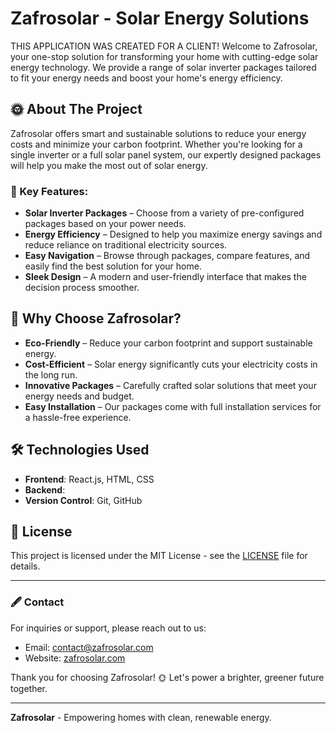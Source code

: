 # Zafrosolar - Solar Energy Solutions

THIS APPLICATION WAS CREATED FOR A CLIENT!
Welcome to Zafrosolar, your one-stop solution for transforming your home with cutting-edge solar energy technology. We provide a range of solar inverter packages tailored to fit your energy needs and boost your home's energy efficiency.

## 🌞 About The Project

Zafrosolar offers smart and sustainable solutions to reduce your energy costs and minimize your carbon footprint. Whether you're looking for a single inverter or a full solar panel system, our expertly designed packages will help you make the most out of solar energy.

### 🚀 Key Features:

- **Solar Inverter Packages** – Choose from a variety of pre-configured packages based on your power needs.
- **Energy Efficiency** – Designed to help you maximize energy savings and reduce reliance on traditional electricity sources.
- **Easy Navigation** – Browse through packages, compare features, and easily find the best solution for your home.
- **Sleek Design** – A modern and user-friendly interface that makes the decision process smoother.

## 🌱 Why Choose Zafrosolar?

- **Eco-Friendly** – Reduce your carbon footprint and support sustainable energy.
- **Cost-Efficient** – Solar energy significantly cuts your electricity costs in the long run.
- **Innovative Packages** – Carefully crafted solar solutions that meet your energy needs and budget.
- **Easy Installation** – Our packages come with full installation services for a hassle-free experience.

## 🛠️ Technologies Used

- **Frontend**: React.js, HTML, CSS
- **Backend**: 
- **Version Control**: Git, GitHub

## 📄 License

This project is licensed under the MIT License - see the [LICENSE](LICENSE) file for details.

---

### 🖋️ Contact

For inquiries or support, please reach out to us:

- Email: contact@zafrosolar.com
- Website: [zafrosolar.com](https://www.zafrosolar.com)

Thank you for choosing Zafrosolar! 🌞 Let's power a brighter, greener future together.

---

**Zafrosolar** - Empowering homes with clean, renewable energy.
